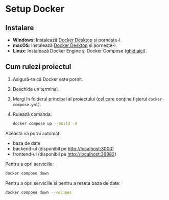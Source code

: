 # Setup Docker

## Instalare

- **Windows**: Instalează [Docker Desktop](https://www.docker.com/products/docker-desktop) și pornește-l.
- **macOS**: Instalează [Docker Desktop](https://www.docker.com/products/docker-desktop) și pornește-l.
- **Linux**: Instalează Docker Engine și Docker Compose ([ghid aici](https://docs.docker.com/engine/install/)).


## Cum rulezi proiectul

1. Asigură-te că Docker este pornit.
2. Deschide un terminal.
3. Mergi în folderul principal al proiectului (cel care conține fișierul `docker-compose.yml`).
4. Rulează comanda:

   ```bash
   docker compose up --build -d
   ```

Aceasta va porni automat:
- baza de date
- backend-ul (disponibil pe [http://localhost:3000](http://localhost:3000))
- frontend-ul (disponibil pe [http://localhost:36882](http://localhost:36882))

Pentru a opri serviciile:

```bash
docker compose down
```

Pentru a opri serviciile si pentru a reseta baza de date:

```bash
docker compose down --volumes
```
